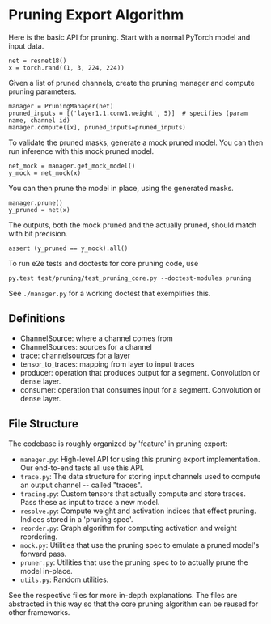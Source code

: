 # Pruning Export Algorithm

Here is the basic API for pruning. Start with a normal PyTorch model and input data.

    net = resnet18()
    x = torch.rand((1, 3, 224, 224))

Given a list of pruned channels, create the pruning manager and compute pruning parameters.

    manager = PruningManager(net)
    pruned_inputs = [('layer1.1.conv1.weight', 5)]  # specifies (param name, channel id)
    manager.compute([x], pruned_inputs=pruned_inputs)

To validate the pruned masks, generate a mock pruned model. You can then run inference with this mock pruned model.

    net_mock = manager.get_mock_model()
    y_mock = net_mock(x)

You can then prune the model in place, using the generated masks.

    manager.prune()
    y_pruned = net(x)

The outputs, both the mock pruned and the actually pruned, should match with bit precision.

    assert (y_pruned == y_mock).all()

To run e2e tests and doctests for core pruning code, use

    py.test test/pruning/test_pruning_core.py --doctest-modules pruning

See `./manager.py` for a working doctest that exemplifies this.

## Definitions

- ChannelSource: where a channel comes from
- ChannelSources: sources for a channel
- trace: channelsources for a layer
- tensor_to_traces: mapping from layer to input traces
- producer: operation that produces output for a segment. Convolution or dense layer.
- consumer: operation that consumes input for a segment. Convolution or dense layer.

## File Structure

The codebase is roughly organized by 'feature' in pruning export:

- `manager.py`: High-level API for using this pruning export implementation. Our end-to-end tests all use this API.
- `trace.py`: The data structure for storing input channels used to compute an output channel -- called "traces".
- `tracing.py`: Custom tensors that actually compute and store traces. Pass these as input to trace a new model.
- `resolve.py`: Compute weight and activation indices that effect pruning. Indices stored in a 'pruning spec'.
- `reorder.py`: Graph algorithm for computing activation and weight reordering.
- `mock.py`: Utilities that use the pruning spec to emulate a pruned model's forward pass.
- `pruner.py`: Utilities that use the pruning spec to to actually prune the model in-place.
- `utils.py`: Random utilities.

See the respective files for more in-depth explanations. The files are abstracted in this way so that the core pruning
algorithm can be reused for other frameworks.